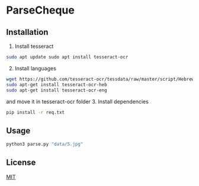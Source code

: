 # ParseCheque

## Installation

1. Install tesseract
```bash
sudo apt update sudo apt install tesseract-ocr
```
2. Install languages
```bash
wget https://github.com/tesseract-ocr/tessdata/raw/master/script/Hebrew.traineddata
sudo apt-get install tesseract-ocr-heb
sudo apt-get install tesseract-ocr-eng
```
and move it in tesseract-ocr folder
3. Install dependencies 
```bash
pip install -r req.txt
```
## Usage

```bash
python3 parse.py "data/5.jpg"
```

## License
[MIT](https://choosealicense.com/licenses/mit/)

